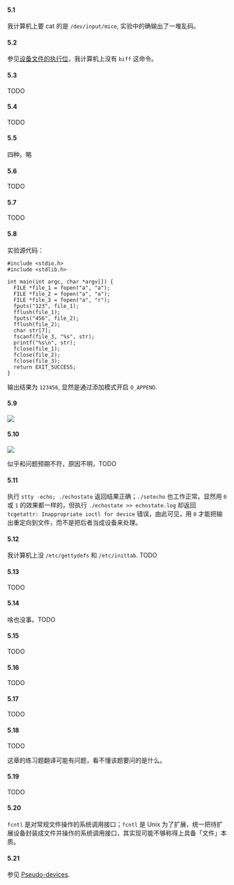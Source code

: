 #### 5.1

我计算机上要 cat 的是 `/dev/input/mice`, 实验中的确输出了一堆乱码。

#### 5.2

参见[设备文件的执行位](http://blog.sina.com.cn/s/blog_ac9fdc0b0101gvzh.html)，我计算机上没有 `biff` 这命令。

#### 5.3

TODO

#### 5.4

TODO

#### 5.5

四种。略

#### 5.6

TODO

#### 5.7

TODO

#### 5.8

实验源代码：

    #include <stdio.h>
    #include <stdlib.h>
    
    int main(int argc, char *argv[]) {
      FILE *file_1 = fopen("a", "a");
      FILE *file_2 = fopen("a", "a");
      FILE *file_3 = fopen("a", "r");
      fputs("123", file_1);
      fflush(file_1);
      fputs("456", file_2);
      fflush(file_2);
      char str[7];
      fscanf(file_3, "%s", str);
      printf("%s\n", str);
      fclose(file_1);
      fclose(file_2);
      fclose(file_3);
      return EXIT_SUCCESS;
    }

输出结果为 `123456`, 显然是通过添加模式开启 `O_APPEND`.

#### 5.9

![](https://lh5.googleusercontent.com/-bGKNDMGAJNM/VJkM1Zy66cI/AAAAAAAAJs8/0k_Wy5o3wsc/s0/DeepinScreenshot20141223143244.png)

#### 5.10

![](https://lh4.googleusercontent.com/-vOedNNKPGjk/VJkOmNGms5I/AAAAAAAAJtU/xiUkT_yvDH4/s0/DeepinScreenshot20141223144047.png)

似乎和问题预期不符，原因不明，TODO

#### 5.11

执行 `stty -echo; ./echostate` 返回结果正确；`./setecho` 也工作正常。显然用 `0` 或 `1` 的效果都一样的，但执行 `./echostate >> echostate.log` 却返回 `tcgetattr: Inappropriate ioctl for device` 错误，由此可见，用 `0` 才能把输出重定向到文件，而不是把后者当成设备来处理。

#### 5.12

我计算机上没 `/etc/gettydefs` 和 `/etc/inittab`. TODO

#### 5.13

TODO

#### 5.14

啥也没事。TODO

#### 5.15

TODO

#### 5.16

TODO

#### 5.17

TODO

#### 5.18

TODO

这章的练习题翻译可能有问题，看不懂该题要问的是什么。

#### 5.19

TODO

#### 5.20

`fcntl` 是对常规文件操作的系统调用接口；`fcntl` 是 Unix 为了扩展，统一把待扩展设备封装成文件并操作的系统调用接口，其实现可能不够称得上具备「文件」本质。

#### 5.21

参见 [Pseudo-devices](http://en.wikipedia.org/wiki/Device_file#Pseudo-devices). 